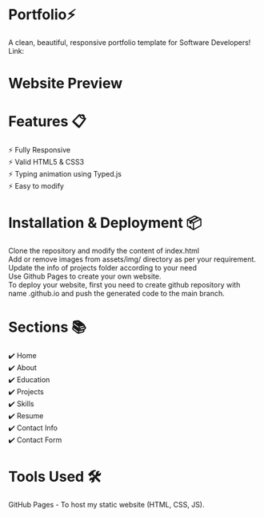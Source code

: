 # Portfolio⚡️
A clean, beautiful, responsive portfolio template for Software Developers!<br>
Link:
# Website Preview



# Features 📋
⚡️ Fully Responsive<br>
⚡️ Valid HTML5 & CSS3<br>
⚡️ Typing animation using Typed.js<br>
⚡️ Easy to modify<br>
# Installation & Deployment 📦
Clone the repository and modify the content of index.html<br>
Add or remove images from assets/img/ directory as per your requirement.<br>
Update the info of projects folder according to your need<br>
Use Github Pages to create your own website.<br>
To deploy your website, first you need to create github repository with name <your-github-username>.github.io and push the generated code to the main branch.
# Sections 📚
✔️ Home<br>
✔️ About<br>
✔️ Education<br>
✔️ Projects<br>
✔️ Skills<br>
✔️ Resume<br>
✔️ Contact Info<br>
✔️ Contact Form<br>
# Tools Used 🛠️
GitHub Pages - To host my static website (HTML, CSS, JS).
